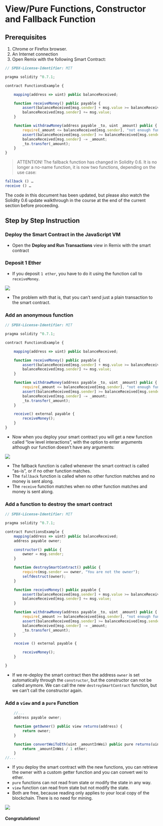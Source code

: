 # View/Pure Functions, Constructor and Fallback Function

## Prerequisites
1. Chrome or Firefox browser.
2. An Internet connection
3. Open Remix with the following Smart Contract:

```js
// SPDX-License-Identifier: MIT

pragma solidity ^0.7.1;

contract FunctionsExample {

    mapping(address => uint) public balanceReceived;

    function receiveMoney() public payable {
        assert(balanceReceived[msg.sender] + msg.value >= balanceReceived[msg.sender]);
        balanceReceived[msg.sender] += msg.value;
    }

    function withdrawMoney(address payable _to, uint _amount) public {
        require(_amount <= balanceReceived[msg.sender], "not enough funds.");
        assert(balanceReceived[msg.sender] >= balanceReceived[msg.sender] - _amount);
        balanceReceived[msg.sender] -= _amount;
        _to.transfer(_amount);
    }
}
```

> ATTENTION! The fallback function has changed in Solidity 0.6. It is no longer a no-name function, it is
now two functions, depending on the use case:

```js
fallback () …
receive () …
```
The code in this document has been updated, but please also watch the Solidity 0.6 update walkthrough
in the course at the end of the current section before proceeding.

## Step by Step Instruction

### Deploy the Smart Contract in the JavaScript VM

- Open the **Deploy and Run Transactions** view in Remix with the smart contract

### Deposit 1 Ether

- If you deposit `1 ether`, you have to do it using the function call to `receiveMoney`.

![](./assets/images/image3.png)

- The problem with that is, that you can’t send just a plain transaction to the smart contract.

### Add an anonymous function

```js
// SPDX-License-Identifier: MIT

pragma solidity ^0.7.1;

contract FunctionsExample {

    mapping(address => uint) public balanceReceived;

    function receiveMoney() public payable {
        assert(balanceReceived[msg.sender] + msg.value >= balanceReceived[msg.sender]);
        balanceReceived[msg.sender] += msg.value;
    }

    function withdrawMoney(address payable _to, uint _amount) public {
        require(_amount <= balanceReceived[msg.sender], "not enough funds.");
        assert(balanceReceived[msg.sender] >= balanceReceived[msg.sender] - _amount);
        balanceReceived[msg.sender] -= _amount;
        _to.transfer(_amount);
    }

    receive() external payable {
        receiveMoney();
    }
}
```

- Now when you deploy your smart contract you will get a new function called “low level interactions”, with the option to enter arguments although our function doesn’t have any arguments:

![](./assets/images/image5.png)

- The fallback function is called whenever the smart contract is called “as-is”, or if no other function matches.
- The `fallback` function is called when no other function matches and no money is sent along.
- The `receive` function matches when no other function matches and money is sent along.

### Add a function to destroy the smart contract

```js
// SPDX-License-Identifier: MIT

pragma solidity ^0.7.1;

contract FunctionsExample {
    mapping(address => uint) public balanceReceived;
    address payable owner;

    constructor() public {
        owner = msg.sender;
    }

    function destroySmartContract() public {
        require(msg.sender == owner, "You are not the owner");
        selfdestruct(owner);
    }

    function receiveMoney() public payable {
        assert(balanceReceived[msg.sender] + msg.value >= balanceReceived[msg.sender]);
        balanceReceived[msg.sender] += msg.value;
    }

    function withdrawMoney(address payable _to, uint _amount) public {
        require(_amount >= balanceReceived[msg.sender], "not enough funds.");
        assert(balanceReceived[msg.sender] >= balanceReceived[msg.sender] - _amount);
        balanceReceived[msg.sender] -= _amount;
        _to.transfer(_amount);
    }

    receive () external payable {

        receiveMoney();
    }

}
```

- If we re-deploy the smart contract then the address `owner` is set automatically through the `constructor`, but the constructor can not be called anymore. We can call the new `destroySmartContract` function, but we can’t call the constructor again.

### Add a `view` and a `pure` Function

```js
    //...
    address payable owner;

    function getOwner() public view returns(address) {
        return owner;
    }

    function convertWeiToEth(uint _amountInWei) public pure returns(uint) {
        return _amountInWei / 1 ether;
    }
//...
```

- If you deploy the smart contract with the new functions, you can retrieve the owner with a custom getter function and you can convert wei to ether.
- `pure` functions can not read from state or modify the state in any way.
- `view` function can read from state but not modify the state.
- Both are free, because reading only applies to your local copy of the blockchain. There is no need for mining.

![](./assets/images/image6.png)

#### Congratulations!